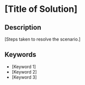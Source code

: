 # [Title of Solution]

## Description
[Steps taken to resolve the scenario.]

## Keywords
- [Keyword 1]
- [Keyword 2]
- [Keyword 3]

